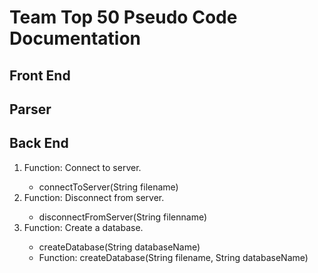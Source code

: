 # Team Top 50 Pseudo Code Documentation

## Front End

## Parser

## Back End

<ol>
  <li>Function: Connect to server.</li>
    <ul>
      <li>connectToServer(String filename)</li>
    </ul>
  <li>Function: Disconnect from server.</li>
    <ul>
      <li>disconnectFromServer(String filenname)</li>
    </ul>
  <li>Function: Create a database.</li>
    <ul>
      <li>createDatabase(String databaseName)</li>
      <li>Function: createDatabase(String filename, String databaseName)</li>
    </ul>
</ol>
